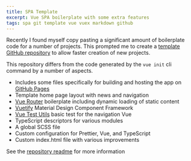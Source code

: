 ```yaml
---
title: SPA Template
excerpt: Vue SPA boilerplate with some extra features
tags: spa git template vue vuex markdown github
---
```


Recently I found myself copy pasting a significant amount of boilerplate code for a number of projects.
This prompted me to create a [template GitHub repository](https://github.com/innovate-invent/spa_template) to allow 
faster creation of new projects.

This repository differs from the code generated by the `vue init` cli command by a number of aspects. 
* Includes some files specifically for building and hosting the app on [GitHub Pages](https://pages.github.com/)
* Template home page layout with news and navigation
* [Vue Router](https://router.vuejs.org/) boilerplate including dynamic loading of static content
* [Vuetify](https://vuetifyjs.com/en/) Material Design Component Framework
* [Vue Test Utils](https://vue-test-utils.vuejs.org/) basic test for the navigation Vue
* TypeScript descriptors for various modules
* A global SCSS file
* Custom configuration for Prettier, Vue, and TypeScript
* Custom index.html file with various improvements

See the [repository readme](https://github.com/innovate-invent/spa_template) for more information
